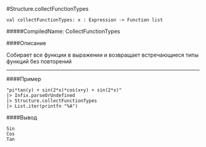#Structure.collectFunctionTypes

	val collectFunctionTypes: x : Expression -> Function list


#####CompiledName: CollectFunctionTypes


####Описание

Собирает все функции в выражении и возвращает встречающиеся типы функций без повторений


----------

####Пример

    "pi*tan(y) + sin(2*x)*cos(x+y) + sin(2*x)" 
    |> Infix.parseOrUndefined
    |> Structure.collectFunctionTypes
    |> List.iter(printfn "%A")


####Вывод

	Sin
	Cos
	Tan

